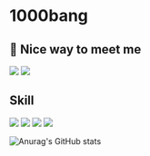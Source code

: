 # 1000bang
## 🤞 Nice way to meet me

<img src="https://img.shields.io/badge/NotionBlog-000000?style=for-the-badge&logo=Notion&logoColor=black"/>
<img src="https://img.shields.io/badge/bang920807@gmail.com-EA4335?style=for-the-badge&logo=Gmail&logoColor=black"/>


## Skill
<img src="https://img.shields.io/badge/SpringBoot-6DB33F?style=for-the-badge&logo=SpringBoot&logoColor=black"/>

<img src="https://img.shields.io/badge/SpringSecurity-6DB33F?style=for-the-badge&logo=SpringSecurity&logoColor=black"/>


<img src="https://img.shields.io/badge/Flutter-02569B?style=for-the-badge&logo=Flutter&logoColor=black"/>

<img src="https://img.shields.io/badge/Mysql-4479A1?style=for-the-badge&logo=MySQL&logoColor=black"/>


![Anurag's GitHub stats](https://github-readme-stats.vercel.app/api?username=1000bang&show_icons=true&theme=radical)
